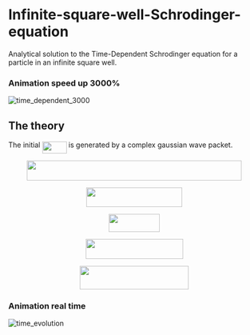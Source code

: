 # Infinite-square-well-Schrodinger-equation
Analytical solution to the Time-Dependent Schrodinger equation for a particle in an infinite square well.

### Animation speed up 3000%
![time_dependent_3000](https://github.com/timothypholmes/Infinite-square-well-Schrodinger-equation/blob/master/time_dependent_3000.gif)

## The theory

The initial <img src="/tex/4495b94b198ef96f03e08807e9f65f72.svg?invert_in_darkmode&sanitize=true" align=middle width=49.00310249999998pt height=24.65753399999998pt/> is generated by a complex gaussian wave packet. 

<p align="center"><img src="/tex/b6fd69f0ac5b2f2d7ca1dcc95ec33b96.svg?invert_in_darkmode&sanitize=true" align=middle width=429.34458765pt height=39.61228755pt/></p>

<p align="center"><img src="/tex/754f1d0c7311297aa8de8ebe13cb160a.svg?invert_in_darkmode&sanitize=true" align=middle width=191.49886304999998pt height=39.452455349999994pt/></p>

<p align="center"><img src="/tex/eac2ec04d6bb17cbb83a4a670dd86600.svg?invert_in_darkmode&sanitize=true" align=middle width=102.3433653pt height=35.77743345pt/></p>

<p align="center"><img src="/tex/6bcd611f13835943a5dc1545b9eaec6c.svg?invert_in_darkmode&sanitize=true" align=middle width=195.01161405pt height=39.61228755pt/></p>

<p align="center"><img src="/tex/5b91acd54e1af2411b569c559a41190e.svg?invert_in_darkmode&sanitize=true" align=middle width=217.72847744999996pt height=46.867754999999995pt/></p>

### Animation real time
![time_evolution](https://github.com/timothypholmes/Infinite-square-well-Schrodinger-equation/blob/master/time_evolution.gif)
